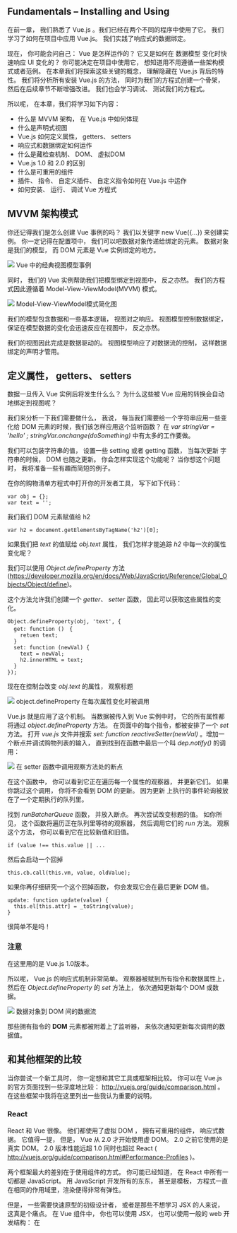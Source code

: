 ## Fundamentals – Installing and Using
在前一章， 我们熟悉了 Vue.js 。我们已经在两个不同的程序中使用了它。 我们学习了如何在项目中应用 Vue.js。 我们实践了响应式的数据绑定。

现在， 你可能会问自己： Vue 是怎样运作的？ 它又是如何在 数据模型 变化时快速响应 UI 变化的？ 你可能决定在项目中使用它， 想知道用不用遵循一些架构模式或者范例。 在本章我们将探索这些关键的概念， 理解隐藏在 Vue.js 背后的特性。 我们将分析所有安装 Vue.js 的方法， 同时为我们的方程式创建一个骨架， 然后在后续章节不断增强改进。 我们也会学习调试、 测试我们的方程式。

所以呢， 在本章，我们将学习如下内容：
* 什么是 MVVM 架构， 在 Vue.js 中如何体现
* 什么是声明式视图
* Vue.js 如何定义属性， getters、 setters
* 响应式和数据绑定如何运作
* 什么是藏检查机制、 DOM、 虚拟DOM
* Vue.js 1.0 和 2.0 的区别
* 什么是可重用的组件
* 插件、 指令、 自定义插件、 自定义指令如何在 Vue.js 中运作
* 如何安装、 运行、 调试 Vue 方程式

## MVVM 架构模式
你还记得我们是怎么创建 Vue 事例的吗？ 我们以关键字 new Vue({...}) 来创建实例。 你一定记得在配置项中， 我们可以吧数据对象传递给绑定的元素。 数据对象是我们的模型， 而 DOM 元素是 Vue 实例绑定的地方。

![](imgs/2-1.png)
Vue 中的经典视图模型事例

同时， 我们的 Vue 实例帮助我们把模型绑定到视图中， 反之亦然。 我们的方程式因此遵循着 Model-View-ViewModel(MVVM) 模式。

![](imgs/2-2.png)
Model-View-ViewModel模式简化图

我们的模型包含数据和一些基本逻辑， 视图对之响应。 视图模型控制数据绑定， 保证在模型数据的变化会迅速反应在视图中， 反之亦然。

我们的视图因此完成是数据驱动的。 视图模型响应了对数据流的控制， 这样数据绑定的声明才管用。

## 定义属性， getters、 setters
数据一旦传入 Vue 实例后将发生什么么？ 为什么这些被 Vue 应用的转换会自动地绑定到视图呢？

我们来分析一下我们需要做什么， 我说， 每当我们需要给一个字符串应用一些变化给 DOM 元素的时候，我们该怎样应用这个监听函数？ 在 *var stringVar = 'hello' ; stringVar.onchange(doSomething)* 中有太多的工作要做。

我们可以包装字符串的值， 设置一些 setting 或者 getting 函数， 当每次更新 字符串的时候， DOM 也随之更新。 你会怎样实现这个功能呢？ 当你想这个问题时， 我将准备一些有趣而简短的例子。

在你的购物清单方程式中打开你的开发者工具， 写下如下代码：

```
var obj = {};
var text = '';
```

我们我们 DOM 元素赋值给 h2

```
var h2 = document.getElementsByTagName('h2')[0];
```

如果我们把 *text* 的值赋给 *obj.text* 属性， 我们怎样才能追踪 *h2* 中每一次的属性变化呢？

我们可以使用 *Object.defineProperty* 方法(https://developer.mozilla.org/en/docs/Web/JavaScript/Reference/Global_Objects/Object/define)。

这个方法允许我们创建一个 *getter、 setter* 函数， 因此可以获取这些属性的变化。

```
Object.defineProperty(obj, 'text', {
  get: function ()　{
    retuen text;
  }
  set: function (newVal) {
    text = newVal;
    h2.innerHTML = text;
  }
});
```

现在在控制台改变 *obj.text* 的属性， 观察标题

![](imgs/2-3.png)
object.defineProperty 在每次属性变化时被调用

Vue.js 就是应用了这个机制。 当数据被传入到 Vue 实例中时， 它的所有属性都将通过 *object.defineProperty* 方法。 在页面中的每个指令，都被安排了一个 *set* 方法。 打开 *vue.js* 文件并搜索 *set: function reactiveSetter(newVal)* 。增加一个断点并调试购物列表的输入， 直到找到在函数中最后一个叫 *dep.notify()* 的调用：

![](imgs/2-4.png)
在 setter 函数中调用观察方法处的断点

在这个函数中， 你可以看到它正在遍历每一个属性的观察器， 并更新它们。 如果你跳过这个调用， 你将不会看到 DOM 的更新。 因为更新
上执行的事件轮询被放在了一个定期执行的队列里。

找到 *runBatcherQueue* 函数， 并放入断点。 再次尝试改变标题的值。 如你所见， 这个函数将遍历正在队列里等待的观察器， 然后调用它们的 *run* 方法。 观察这个方法， 你可以看到它在比较新值和旧值。

```
if (value !== this.value || ...
```
然后会启动一个回掉

```
this.cb.call(this.vm, value, oldValue);
```

如果你再仔细研究一个这个回掉函数， 你会发现它会在最后更新 DOM 值。

```
update: function update(value) {
  this.el[this.attr] = _toString(value);
}
```

很简单不是吗！

### 注意
在这里用的是 Vue.js 1.0版本。

所以呢， Vue.js 的响应式机制非常简单。 观察器被赋到所有指令和数据属性上， 然后在 *Object.defineProperty* 的 *set* 方法上， 依次通知更新每个 DOM 或数据。

![](imgs/2-5.png)
数据对象到 DOM 间的数据流

那些拥有指令的 **DOM** 元素都被附着上了监听器， 来依次通知更新每次调用的数据值。

## 和其他框架的比较

当你尝试一个新工具时， 你一定想和其它工具或框架相比较。 你可以在 Vue.js 的官方页面找到一些深度地比较： http://vuejs.org/guide/comparison.html 。 在这些框架中我将在这里列出一些我认为重要的说明。


### React
React 和 Vue 很像。 他们都使用了虚拟 DOM ， 拥有可重用的组件， 响应式数据。 它值得一提， 但是， Vue 从 2.0 才开始使用虚 DOM。 2.0 之前它使用的是真实 DOM。 2.0 版本性能远超 1.0 同时也超过 React ( http://vuejs.org/guide/comparison.html#Performance-Profiles )。

两个框架最大的差别在于使用组件的方式。 你可能已经知道， 在 React 中所有一切都是 JavaScript。 用 JavaScript 开发所有的东东， 甚至是模板， 方程式一直在相同的作用域里，渲染便得非常有弹性。

但是， 一些需要快速原型的初级设计者， 或者是那些不想学习 JSX 的人来说， 这真是个痛点。 在 Vue 组件中， 你也可以使用 JSX， 也可以使用一般的 web 开发结构： 在 *<style>* 标签中写 CSS， 在 *<template>* 中写 HTML，在 *<script>* 标签中写 JavaScript 。 例如比较在 React 中写的渲染函数和在 Vue 组件的模板， 我将展示一个简单的事例来说明这些不同：


```
render () {
  return (
    <ul>
    {items.map(item =>
      <li className={item.checked && 'removed'}>
        <div className='checkbox'>
          <input type='checkbox' checked={item.checked}>
          { item.text}
        </div>
      </li>
      )}
    </ul>
  )
}
```

使用 Vue , 你只需写一些 HTML 代码在 *template* 标签中：

```
<template>
<ul>
 <li v-for="item in items" :class="{ 'removed': item.checked }">
 <div class="checkbox">
 <label>
 <input type="checkbox" v-model="item.checked">{{ item.text }}
 </label>
 </div>
 </li>
</ul>
</template>
```

我个人喜欢把这些东西都分离开， 因此我发现 Vue 这种方式更对口。

另一件很棒的事是 Vue 允许你在组件中使用带有作用域的样式， 只需要在 *style* 标签加上 scoped 属性。

```
<style scoped>
</style>
```

有了这个样式， 当你使用预处理器时，你可以在所在组件定义全局变量并创建或重定义样式。

值得一提的还有两个框架的学习曲线。 学习 React 你可能需要学习 JSX 和 ES2015 的语法， 因为大多数 React的官方事例都在用。 学习 Vue 你完全不需要这些， 就像使用 jQuery 一样，使用 Vue 模型和数据绑定非常简单。 然后选择对你有用的部分就行。

如果你想再深入地比较两个框架， 去看看文档， 精心制作相似的事例， 再看看哪个框架适合你。

### Angular
Angular 1 和 Angular 2 差别很大。 Angular 2 和 Angular 1 完全不一样。 它拥有更好的表现， API 不同了， 底层实现也被重写了。

这两个版本是如此不同以至于在 Vue 的官方文档中分别对这两个框架进行了比较。 但是横向对比这两个版本的 Angular ，你会发现 Vue 比它们更加友好。 对比 Angular 和 Vue 的 hello world 方程式 (https://angular.io/docs/js/latest/quickstart.html )
(http://vuejs.org/guide/index.html#HelloWorld)

> "即使没有 TypeScript, Angular 的快速指南需要 ES2015， 18各 NPM 依赖， 4各文件， 3000多行代码来输出 Hello World."

--http://vuejs.org/guide/comparison.html#Learning-Curve

如果你依然在使用 Angular 1, 值得一提的差别在于 Angular 的脏检查机制， 存在大量观察器时， Angular 性能会明显下降， 而 Vue 只会重解析变化属性的观察器， 其它观察器不会变化。

### Vue
我没写错， 这也值得比较，Vue 最近已经升级到了更快更轻的第二版， 如果你还在用第一版， 绝对值得升级。 你可以在这里查看 2016 年 4 月份发布的相关信息  https://vuejs.org/2016/04/27/announcing-2.0/


## Vue.js 基础

在开始编码之前，让我们来回顾一下 Vue 的特性。 分析下什么事可重用的组件， 如何控制方程式的状态， 谈谈插件， 过滤器， 混入。 在这一部分， 我们将稍微浏览一下这些特性。 后面再深入学习。

### 可重用的组件
既然你知道如何使用数据绑定， 也知道它如何运转， 是时候介绍另一项杀手级特性了。 Vue.js 创建的组件可以像盖房的砖块一样重用。 每个组件拥有自己作用域的样式和别的， 完全独立于其他组件。

创建组件的语法和创建 Vue 实例的语法很相似，你应该使用 *Vue.extend* 而非 *Vue* ：

```
var customComponent = Vue.extend({...})
```

![](imgs/2-6.png)
Vue.js 中的自定义组件

例如，把我们的购物列表拆分成组件。 如你所知， 我们的购物列表有三个基本部分： 列表项， 输入项， 标题变更项：

![](imgs/2-7.png)
我们购物清单方程式的三个基本项

我们可以把三个基本项变更为组件

```
var data ={
  items: [{text: 'Bananas', checked: true},
          {text: 'Apples', checked: false}
  ],
  title: 'My Shopping List',
  newItem: ''
};
new Vue({
  el: '#app',
  data: data,
  methods: {
    addItem: function () {
      var text;
      text = this.newItem.trim();
      if(text) {
        this.items.push({
          text: text,
          checked: false
          });
          this.newItem = '';
      }
    }
  }
  });
```

现在我们来创建三个组件： ItemsComponent, ChangeTitleComponent, AddItemComponent。 它们都需要数据属性。 AddItem 方法将从主要 Vue 实例转移到 ChangeTitleComponent。 所有必需的 HTML 将从 *index.html* 转移到每个组件。 所以最后，我们的脚本就像下面这样。

```
var data = {
  items: [{text: 'Bananas', checked: true},
          {text: 'Apples', checked: false}
  ],
  title: 'My Shopping List',
  newItem: ''
};
// Declaring components

var ItemsComponents = Vue.extend({
  data: function () {
    return data;
  },
  template: '<ul>' +
  ,            <li v-for="item in items"
              :class="{'removed': item.checked }">' +
  ,              <div class="checkbox">' +
  ,               <label>' +
  ,                <input type="checkbox"
                   v-model="item.checked"> {{ item.text }}' +
  ,               </label>' +
  ,              </div>' +
  ,            </li>' +
  ,          </ul>'

  });

var ChangeTitleComponent = Vue.extend({
  data: function () {
    return data;
  },
  template: '<input v-model="title"/>'
  });

var AddItemComponent = Vue.extend({
  data: function () {
    return data;
  },
  methods: {
    addItem: function () {
      var text;
      text = this.newItem.trim();
      if(text) {
        this.newItem.push({
          text: text,
          checked: false
          });
          this.newItem = "";
      }
    }
  },
  template:
  '<div class="input-group">' +
  '<input v-model="newItem" @keyup.enter="addItem"
  placeholder="add shopping list item" type="text"
  class="form-control">' +
  '<span class="input-group-btn">' +
  ' <button @click="addItem" class="btn btn-default"
  type="button">Add! </button>' +
  '</span>' +
  '</div>'
  });

  // Registering components

  Vue.component('items-component', ItemsComponents);
  Vue.component('change-title-component', ChangeTitleComponent);
  Vue.component('add-item-component', AddItemComponent);

  // Instantiating a Vue instance

  new Vue({
    el: '#app',
    data: data
  });
```

我们需要这样在视图中使用这些组件呢？ 我们只需用组件名替代相应的标记标签。 看起来像这样：

![](imgs/2-8.png)
组件化的购物清单

第一个高亮区域我们将以 *<add-item-component></add-itemcomponent>*  标签来替换， 第二个拿 *<items-component></items-component>* 标签替换， 第三个拿 *<change-title-component></change-title-component>* 标签替换。 因此最终是这个样子的：

```
<div id="app" class="container">
  <h2>{{ title }} </h2>
  <add-item-component></add-item-component>
  <items-component></items-component>
  <div class="footer">
  </hr>
  <em>Change the title of your shopping list here </em>
  <change-title-component></change-title-component>
  </div>
</div>
```

我们将在后续章节继续深入组件， 学习更棒的方式来组织它们。

### Vue.js 指令
在前面的章节， 你已经学习了用指令来增强方程式的行为。

你已经学习了很多指令来绑定数据到视图(*v-model, v-if, v-show...* )。 在这些指令外， Vue.js 还允许你创建自己的自定义指令。 自定义指令机制允许你自定义 DOM 与数据映射间的行为。

当注册一个自定义指令时， 你可以提供三个函数： *bind, update, unbind*。 在 *bind* 函数内， 你可以向元素附加一个事件监听器， 监听任何你需要的东东。 在 *update* 函数内， 它接收新值和旧值作为参数， 你可以在数据变化时自定义行为。 *unbind* 方法解绑所有需要解除的操作。

### Tip
在 Vue 2.0 中， 指令管的事大大减少了 -- 现在它只用于底层 DOM 操作。 Vue 也更改了先前在自定义指令上的指南 ( https://github.com/vuejs/vue/issues/2873) 。

因此呢， 全新版本的自定义指令应该是这个样子地：

```
Vue.directive('my-directive', {
  bind: function() {
    //在绑定元素上执行一些预备工作
  },
  update: function (newValue, oldValue) {
    //基于更新值的一些操作
  },
  unbind: function () {
    //执行一些解绑操作
  }
  })
```

在精简版本中， 万一你想在数据变化时搞些动作， 可以只使用 *update* 方法， 它可以直接以第二个参数的形式传入指令方程：

```
Vue.directive('my-directive', function (el, binding) {
  //对绑定值操作
})
```

理论很棒， 但是没点真材实料就没意思了。 所以呢， 我们来看一个简单的例子， 当一个数字改变时， 计算它的平方。

```
Vue.directive('square', function (el, binding) {
  el.innerHTML = Math.pow(binding.value, 2);
  })
```

在你的模板中这样用哦，加上 *v-* 前缀：

```
<div v-square="item"></div>
```

以 *item* 的值来实例化 Vue 。 你可以看到在 *div* 中的元素会立即更新。 完成代码在这里 https://jsfiddle.net/chudaol/we07oxbd/ 。

### Vue.js 中的插件

作为 Vue 的核心功能， 它提供对数据绑定的声明及组件编译。 主要通过一系列功能插件来增强。 有这么几类插件：

* 增加全局的属性或者方法(vue-element)
* 例如增加全局能力的插件(vue-touch)
* 在 Vue 属性上增加 Vue实例
* 提供一些扩展功能或 API (vue-router)

插件必须通过一个可以增强或改进的全局的 Vue 对象来提供一个实例方法。 为了更好地使用插件 Vue 使用了 *use* 方法来接收插件实例( Vue.use(SomePlugin))。

### Tip
你可以写自己的插件来使 Vue 实例拥有自定义的行为。

我们这就以前面的自定义指令来创建一个简化版的插件吧。 创建一个叫 *VueMathPlugin.js* 的文件，然后这样写哦：

```
export default {
  install: function (Vue) {
    Vue.directive('square', function (el, binding) {
      el.innerHTML = Math.pow(binding.value, 2);
      });
    Vue.directive('sqrt', function (el, binding) {
      el.innerHTML = Math.sqrt(binding.value);
      });
  }
};
```
现在我们创建一个 *script.js* 文件。 加点代码。 在这个脚本中， 我们将导入 Vue 实例和 VueMathPlugin , 使用 *use* 方法来引用插件。

```
import Vue form 'vue/dist/vue.js';
import VueMathPlugin from './VueMathPlugin.js'

Vue.use(VueMathPlugin);

new Vue({
  el: '#app',
  data: {item: 49}
  });
```

现在创建一个 *index.html* 文件来引入 *main.js* 文件(当然我们需要 Browserify 和 Babelify)。 在这个文件中，我们在 input 上增加一个 *v-model* 指令， 用于输入值。 创建两个 span 来使用 *v-square* 和 *v-sqrt* 指令：

```
<body>
 <div id="app">
  <input v-model="item"/>
  <hr>
  <div>Square: <span v-square="item"></span></div>
  <div>Root: <span v-sqrt="item"></span></div>
 </div>
 <script src="main.js"></script>
</body>
```

创建一个 *package.json* 文件来引入我们需要的依赖。

```
{
  "name":"vue-custom-plugin",
  "scripts": {
    "build" : "browserify script.js -o main.js -t
      [babelify --presets [ es2015 ]]"
  },
  "version": "0.0.1",
  "devDependencies": {
    "babel-preset-es2015": "^6.9.0",
    "babelify": "^7.3.0",
    "browserify": "^13.0.1",
    "vue": "^2.0.3"
  }
}
```
现在安装依赖， 构建项目

```
npm install
npm run build
```

在浏览器中打开 *index.html*。 尝试改变输入框中的值。 观察效果。

![](imgs/2-9.png)

数据被一颗响应在自定义插件中的指令上

### 练习
用三角函数(sine, cosine, tangent)来增强 MathPlugin 。
当然你也可以使用 *Annexes*。

## 方程式状态和 Vuex
当方程式达到一定体积时， 有必要来管理全局的的状态了。 受到 Flux( https://facebook.github.io/flux/) 的启发，我们有了 Vuex 来管理共享 Vue 组件中的状态。

### Tip
别以为这很难理解哦。 实际上呢，就是些数据。 每个组件拥有它自己的数据， "方程式状态" 指的就是可以在组件中共享的数据！

![](imgs/2-10.png)

Vuex 是如何管理状态更新的

就像其它插件， 你需要通知 Vue 来 use 它。

```
import Vuex from 'vuex';
import Vue from 'vue';

Vue.use(Vuex);

var store = new Vuex.Store({
  state: { <...>},
  mutations: {<...>}
});
```

然后初始化组件， 声明实例化 store

```
new Vue({
  components: components,
  store: store
});
```

现在呢， 主程序和它所有的组件已经知道了 store , 并可以访问它了， 也可以在方程式的生命周期里制动。 我们将在后面的章节仔细研究它。

## vue-cli

是的， 没错 Vue 拥有自己的命令行工具。 它可以帮助我们初始化任何我们想配置的 Vue 方程式。 你可以使用 Webpack 模板， Browserify 模板， 或者只创建一个简单的 **HTML** 文件。

*npm* 安装：

```
npm install -g vue-cli
```

各种初始化方程式的方法：

```
vue init webpack
vue init webpack-simple
vue init browserify
vue init browserify-simple
vue init simple
```

为了查看区别， 我们通过运行 *vue init* 来创建一个简单的模板和 Webpack 模板， 看看生成的结构有什么区别。

![](imgs/2-11.png)

vue init webpack 和 vue init simple 的输出

下面是方程式结构的区别：

![](imgs/2-12.png)

vue init simple 和 vue init webpack 生成的文件结构差别

*index.html* 文件只是一个包含 Vue.js 的简单配置文件， 所以如果你只是想搞个快速原型的话， 就用这个吧。

如果你向搞个可以测试热加载的复杂单页应用的话， 使用 Webpack 或者 Browserify 配置。

## IDEs 的 Vue 插件
这里有许多 Vue 语法高亮插件：

![](2-13.png)


## 安装， 使用， 调试 Vue.js 方程式

在这部分我们要分析所有安装 Vue.js 的方法， 我们会创建一个后续章节增强开发的应用骨架。 我们也会学习调试测试方程式的几种方法。

### 安装 Vue.js
这里有一堆方法去安装 Vue.js ，下载脚本后引入 **HTML** 文件中的 <script> 标签中， 使用 bower , npm 或者 Vue 的 命令行工具都可以启动整个方程式。

我们许一种自己最喜欢的就行， 我们开始吧。

### 独立安装

下载 *vue.js*。 这里有多个版本， 简化版和开发版。 开发版在这 ( https://vuejs.org/js/vue.js) 。 简化版在这 (https://vuejs.org/js/vue.min.js ) 。

### Tip
如果你是在开发环境中， 请用非压缩的版本。 你会爱上这些在控制台打出的小提示和警告的。

在 <script> 标签内引入 vue.js ：

```
<script src="vue.js"></script>
```

Vue 已经被注册为全局变量了， 你可以直接使用它：

```
<div id="app">
 <h1> {{ message }} </h1>
</div>
<script src="vue.js"></script>
<script>
  var data = {
    message: 'Learning Vue.js'
  };
  new Vue({
    el: '#app',
    data: data
  });
</script>
```

### CDN
Vue.js 可从下面 CDN 获取
* jsdeliver: https://cdn.jsdelivr.net/vue/2.0.3/vue.js
* cdnjs:  https://cdnjs.cloudflare.com/ajax/libs/vue/2.0.3/vue.js
* unpkg:  https://unpkg.com/vue@2.0.3/dist/vue.js (推荐)

在你的 *script*  中加入路径即可使用

```
<script src=" https//cndjs.cloudflare.com/ajax/libs/vue/2.0.3/vue.js">
</script>
```

### Tip

CDN 版本有可能不与最新版同步。

我们的例子有可能与独立安装的版本不一致， 我们使用了 CDN。

### Bower

如果你已经使用了 Bower 来管理方程式， 也不想用别的工具， 这里也可以使用 Bower 下载。

```
# 最新版
bower install vue
```

我们的事例就像前两个一样， 只不过已经换成在 bower 文件中啦。

```
<script src="bower_components/vue/dist/vue.js"></script>
```

### CSP-compliant

内容安全协议是一项标准规则， 所有的方程式应该遵守从而避免安全攻击。 如果你是为浏览器开发方程式， 你一定对这条协议很熟悉。

对那些要求兼容 CSP 的脚本环境， 这里有个特殊版本的 Vue.js https://github.com/vuejs/vue/tree/csp/dist 。

我们来示范一下在 Chrome 方程式中的关于 Vue.js 的 CSP-compliant ！

首先为我们的事例创建一个文件夹。 在 Chrome 方程式中最重要的是 *manifest.json* 文件， 它用于描述你的方程式。 创建并写入下面信息：

```
{
  "manifest_version": 2,
  "name": "Learning Vue.js",
  "version": "1.0",
  "minimum_chrome_version": "23",
  "icons": {
    "16": "icon_16.png",
    "128": "icon_128.png"
  },
  "app": {
    "background": {"scripts": ["main.js"]
    }
  }
}
```

下一步来创建我们的 *main.js* 文件， 它作为 Chrome 方程式的入口。 脚本应该监听方程式的启动并打开指定大小的新窗口。 我们指定窗口大小为 500 x 300 , 在 *index.html* 打开。

```
chrome.app.runtime.onLaunched.addListener(function () {
  // 窗口居中
  var screenWidth = screen.availWidth;
  var screenHeight = screen.availHeight;
  var width = 500;
  vai height = 300;

  chrome.app.window.create("index.html", {
    id: "learningVueID",
    outerBounds: {
      widthL width,
      height: height,
      left: Math.round((screenWidth - width) / 2),
      top: Math.round((screenHeight - height) / 2)
    }
  });
});
```

现在，Chrome-specific 方程式的神奇魔法已经结束， 我们需要创建我们的 *index.html* 文件， 就像前面一样写入相同的代码。

```
<html lang="en">
  <head>
  <meta charset="UTF-8">
  <title>Vue.js - CSP-compliant</title>
  </head>
  <body>
    <div id="app">
    <h1>{{ message }}</h1>
    </div>
    <script src="assets/vue.js"></script>
    <script src="assets/app.js"></script>
  </body>
</html>
```
下载好 CSP-compliant 版本的 Vue.js 并把它添加到 assets 文件夹。

好了， 我们一起来创建 *app.js* 文件吧。

```
var data = {
  message: "Learning Vue.js"
};
new Vue({
  el: "#app",
  data:  data
});
```

把它放到 assets 文件夹中。

别忘了创建两个 16 像素和 128 像素的 icon 哦。

你的代码应该和我的会很像：

![](imgs/2-14.png)

使用 vue.js 为 Chrome 方程式提供的代码结构

当然最重要的事是来测试一下哦！

1. 在你的 Chrome浏览器中 chrome://extensions/url
2. 切换到开发者模式
3. 点击安装扩展， 找到我们刚创建的文件夹
4. 你的方程式就会出现在列表中了！ 点击启动。

![](imgs/2-15.png)

用 vue.js 制作的简单 Chrome 方程式

恭喜！ 你已经制作了一个 Chrome 方程式。

### npm
npm 安装方式用于大规模应用。 启动 *npm install* 就像下面这样：

```
#最新稳定版
npm install vue
# 最新稳定 的CSP-compliant 版本
npm install vue@csp
```

然后引用它：

```
var Vue = require("vue");
```

如果你喜欢 ES2015 ，可以这样引入

```
import Vue from "vue"
```

我们的 **HTML** 文件看起来是这样的：

```
<html lang="en"><head>
  <meta charset="UTF-8">
  <title>Vue.js - NPM Installation</title>
  </head>
  <body>
    <div id="app">
    <h1>{{ message }}</h1>
    </div>
    <script src="main.js"></script>
  </body>
</html>
```

现在床架 *script.js* 看起来就像独立版或 CDN 安装的那样， 只在 require 这里不一样。

```
var Vue = require('vue/dist/vue.js');
var data = {
  message: 'Learning Vue.js'
};

new Vue({
  el: "#app",
  data: data
});
```

我们需要安装 Vue 和 Browserify 来把我们的 *script.js* 编译到 *main.js* 中：

```
npm install vue --save-dev
npm install browserify --save-dev
```

在 *package.json* 文件中， 加点脚本来启动 Browserify 。我们的 *package.json* 就像下面这样：

```
{
  "name": "learningVue",
  "scripts": {
    "build": "browserify script.js -o main.js"
  },
  "version": "0.0.1",
  "devDependencies": {
    "browserify": "^13.0.1",
    "vue": "^2.0.3"
  }
}
```

现在运行一下命令：

```
npm run build
```

打开 *index.html*

我有个朋友在这时说： 啥？ 这么多步骤， 安装， 命令行， 说明....结果就是这样的？ 手动再见！

如果你也这么想， 当然你以一种复杂的方法在做一件简单的事， 但是当你的方程式更大规模的时候， 你会发现用上这些工具会把那些复杂的事会变得更加简单， 哈哈哈， 该休息下了！

### vue-cli
正如我们前面提及的， Vue 提供了自己的命令行工具， 它允许我们以我们想要的工作流来启动单页方程式。 它也提供了热重载及测试开发环境。 安装完 *vue-cli* 后， 运行 *init <模板> <项目名>* 就行了。

```
# 安装 vue-cli
$ npm install -g vue-cli
# 创建项目
$ vue init webpack learn-vue
# 安装运行
$ cd learn-vue
$ npm install
$ npm run dev
```

现在打开 *loaclhost:8080* 。 打开源文件， 你可以看到 *app.vue* 文件， 你还记得我们说组件就像构建我们方程式的砖块一样吗？ 记得我们在 *main.js* 中创建注册组件， 我提示你说我们将学习更加优雅地构建组件吗？  哈哈， 你现在就会知道如何以一种更棒的方法来构建组件了！

找到 *import Hello from './components/Hello'* 这行。 这正好说明了组件如何在另外的组件中被使用。看看上面的模板文件， 它包含 *<hello></hello>* 标签。 在 **HTML** 文件中 *hello* 组件就是这样呈现的。 看看这个组件； 它在 *src/components* 文件夹中。 如你所见，这确实和我们之前做的很像。 我们来修改一下：

```
<script>
  export default {
  data () {
    return {
    msg: "Learning Vue.js"
    }
  }
}</script>
```

在 *App.vue* 组件里移除除了 *hello* 标签外的模板：

```
<template>
<div id="app">
<hello></hello>
</div>
</template>
```

现在你返回方程式， 你将看到一下图片：

![](imgs/2-16.png)

用 vue-cli 启动 Vue 方程式

### Tip
除了 Webpack 模板外，你还可以选择下面几种配置

* webpack-simple： 精简版， Webpack + vue-loader ，适合快速原型
* browserify： 完全版， Browserify + Vueify + hot-reload, linting, init-testing
* browserify-simple： 精简版， Browserify + Vueify , 适合快速原型
* simple： 最简单的版本

### 开发构建

我亲爱的读者， 你已经知道了如何安装使用 Vue.js ，也明白了它的运行机制， 你一定跃跃欲试了吧！

俺明白。 你需要从 GitHub 下载开发版的 Vue.js。

我们这就来构建一个事例。 创建文件夹像 *dev-build* 之类的， 把所有 npm 文件拷贝进去。

```
cd <APP-PATH>/node_modules
rm -rf vue
git clone https://github.com/vuejs/vue.git
cd vue
npm install
npm run build
```

现在构建我们的方程式

```
cd <APP-PATH>
npm run build
```

打开 *index.html*  ； 我们看到了 *Learing Vue.js* 的标题。

我们再来修改一点 vue.js 的源码！ 找到 *node_modules/vue/src/compiler/parser* 文件夹， 打开 *text-parser.js* 文件， 找到下面这行：

```
const defaultTagRE = /\{\{((?:.|\n)+?)\}\}/g
```

实际上这个正则定义了 **HTML** 模板中默认的分隔符。 分隔符里面的东东被认为是 Vue 数据 或 JavaScript 代码。 我们来修改一下！ 我们用 *% %* 来替代 *{}*：

```
const defaultTagRE = /\%\%((?:.|\n)+?)\%\%/g
```

现在重新构建 Vue 源码， 刷新浏览器， 瞧瞧我们发现了生么？

![](imgs/2-17.png)

在改变 Vue 源码后， *{{}}* 不能正常执行了！

那些在 *{{}}* 的信息已经不能被 Vue 识别了， 事实上， 它被当成了 **HTML** 的一部分。

现在我们打开 *index.html* ， 用 *%%* 替代 *{{}}* ：

```
<div id="app">
  <h1>%% message %%</h1>
</div>
```

重新构建，刷新浏览器， 现在怎么样了？ 又好了！ 哈哈， 我敢坑定你现在有一大堆想法来定制 Vue.js ，还等什么， 马上出发吧！

## 调试你的 Vue 方程式

你可以像调试其它网络方程式一样调试 Vue。 使用你自己的开发者工具 (firebug), breakpoints, debugger statements.... 如果你想仔细研究 Chrome 的调试工具可以看看这个文档 https://developer.chrome.com/devtools。

我们也提供 Vue.js 的开发者工具， 它很容易调试 Vue 方程式。 你可以从 Chrome 商店里下载安装 https://chrome.google.com/webstore/detail/vuejsdevtools/nhdogjmejiglipccpnnnanhbledajbpd 。

扫兴的是， 它不能调试本地打开的文件， 搭建一些简单的服务器就行拉(例如 https://www.npmjs.com/package/http-server )。

然后安装， 打开，我们的购物清单方程式， 打开开发者工具， 你可以看到 Vue 选项卡已经出现啦：

![](imgs/2-18.png)

Vue 开发者工具

在这里， 我们只有一个组件 -- *<Root>* 。 你可以想象， 当我们有一堆组件时， 它们将会出现在 Vue 开发工具的调试盘上。 点击 *<Root>* 组件并检查。 你可以看到所有绑定到这个组件上的数据。 如果你想改变一些， 例如， 增加一个列表项， 切换复选框， 改变标题....所有的改变都将被传播到 Vue 开发者工具上。 你可以在右手边看到变化。 我们这就来试试， 增加一条列表项。

![](imgs/2-19.png)

模型内的变化将迅速同步到 Vue 开发者工具中。

## 搭建我们方程式

你还记得在第一章我们开始的方程式吗？ 购物清单和番茄钟。 在这个部分， 我们将使用 *vue-cli* 来搭建我们方程式， 让它包含可重用的组件， 可测试， 易于部署。
一旦我们启动了方程式， 我们便会一直使用它到本书最后。 好吧， 我们开始吧！

### 生成购物清单脚手架
我们将使用 *vue-cli* 生成 Webpack 配置的购物清单脚手架。

### Tip

记得先安装 *vue-cli* ： **npm install -g vue-cli**

如果你已经安装了 *vue-cli*, 打开你要创建方程式的文件夹， 输入：

```
vue init webpack shopping-list
```

所有的问题都回答 yes ! 然后你的方程式就启动了：

![](imgs/2-20.png)

用 vue-cli 启动购物清单方程式

切换到购物清单文件夹， 运行 *npm install, npm run dev*。 在你的浏览器中打开 *loaclhost：8080* , 你将看到 **Hello World** 页面。


![](imgs/2-21.png)

新创建的 Hello World 视图

我们来清空启动代码， 从而添加上我们自己的代码。 进入 *App.vue* 文件，删除所有东东， 只留下下面的结构：

* <template>
* <script>
* <style>

在最后我们的 *App.vue* 文件应该像这样：

```
<template>
  <div id="app">
  </div>
</template>
<script>
</script>
<style>
</style>
```

打开文件看看效果， 嗯，很好。 其实你啥事都没做， 一个空白页。

我们往 *<template>* 标签内加点东西， 查看页面； 它自动更新啦。 这是因为 *vue-hot-reload* 插件发现了你在 Vue 组件中改动， 它自动重构建了项目， 而且重新刷新了浏览器页面。 试试再 *<script>* 标签内写点东西， 比如一个未定义的变量：

```
<script>
  notDefinedVariable = 5;
</script>
```
页面不会刷新， 在你的命令行里看看， 它显示了一个错误：

![](imgs/2-22.png)


每次文件变化， lint 也会被启动。

这是由于 ESLint 插件的原因， 所以会在代码变化时执行 lint 。

有了它， 我们可以保证代码的质量。

说到质量， 我们应该准备让我们的方程式运行单元测试。

幸好， Webpack 版的 *vue-cli* 已经为我们安排好了。 运行 *npm run unit* 就可以运行单元测试了， 运行 *npm e2e* 运行端对端测试。  因为 端对端测试和方程式用了相同的端口， 他俩不能同时启动。 所以， 如果你想在开发时跑测试， 你应该在 *config/index.js* 里改变端口， 或者暂停方程式。 在测试后， 我们发现测试失败了。 这是因为它检查了那些我们移除的具体元素。 打开 *test/e2e/specs* 文件夹， 清除所有我们不需要的断言。 应该看起来是这样的：

```
module.exports = {'default e2e tests': function (browser) {
  browser
  .url('http://localhost:8080')
    .waitForElementVisible('#app', 5000)
    .end()
  }
}
```

返回测试。 现在能通过了。 从现在开始， 我们需要在我们的方程式里增加一些代码， 然后再写些单元测试和端对端测试。

### 启动你的番茄钟

运行 *vue init webpack pomodoro* 重复必要的步骤， 开始运行。

## 练习
将番茄钟打造成一个 Chrome 方程式！ 你只需要使用 CSP-compliant 版本的 Vue.js 并添加 *manifest.json* 文件。

## 总结
在本章，我们分析了 Vue.js 幕后的东东。 你已经知道了响应式数据是如何实现的。 你看到了 Vue.js 使用 *Object.defineProperty* 的 *getters 和 setters* 来传播数据变化。 你看到了 Vue.js 的关键概念，像是， 可重用组建， 插件系统， 状态管理。 我们已经启动了在后续章节开发的方程式。

在下一章， 我们将深入 Vue 的组件系统。 我们将在方程式中使用组件。
